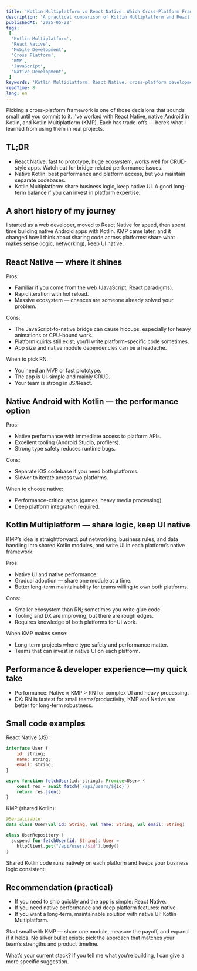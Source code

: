 ```yaml
---
title: 'Kotlin Multiplatform vs React Native: Which Cross-Platform Framework Should You Choose?'
description: 'A practical comparison of Kotlin Multiplatform and React Native based on real experience. I cover performance, developer experience, and when each option makes sense in 2025.'
publishedAt: '2025-05-22'
tags:
 [
  'Kotlin Multiplatform',
  'React Native',
  'Mobile Development',
  'Cross Platform',
  'KMP',
  'JavaScript',
  'Native Development',
 ]
keywords: 'Kotlin Multiplatform, React Native, cross-platform development, mobile development, KMP vs RN, mobile frameworks 2025, native performance, JavaScript bridge, mobile app development'
readTime: 8
lang: en
---
```


Picking a cross-platform framework is one of those decisions that sounds small until you commit to it. I've worked with React Native, native Android in Kotlin, and Kotlin Multiplatform (KMP). Each has trade-offs — here’s what I learned from using them in real projects.

## TL;DR

- React Native: fast to prototype, huge ecosystem, works well for CRUD-style apps. Watch out for bridge-related performance issues.
- Native Kotlin: best performance and platform access, but you maintain separate codebases.
- Kotlin Multiplatform: share business logic, keep native UI. A good long-term balance if you can invest in platform expertise.

## A short history of my journey

I started as a web developer, moved to React Native for speed, then spent time building native Android apps with Kotlin. KMP came later, and it changed how I think about sharing code across platforms: share what makes sense (logic, networking), keep UI native.

## React Native — where it shines

Pros:

- Familiar if you come from the web (JavaScript, React paradigms).
- Rapid iteration with hot reload.
- Massive ecosystem — chances are someone already solved your problem.

Cons:

- The JavaScript-to-native bridge can cause hiccups, especially for heavy animations or CPU-bound work.
- Platform quirks still exist; you’ll write platform-specific code sometimes.
- App size and native module dependencies can be a headache.

When to pick RN:

- You need an MVP or fast prototype.
- The app is UI-simple and mainly CRUD.
- Your team is strong in JS/React.

## Native Android with Kotlin — the performance option

Pros:

- Native performance with immediate access to platform APIs.
- Excellent tooling (Android Studio, profilers).
- Strong type safety reduces runtime bugs.

Cons:

- Separate iOS codebase if you need both platforms.
- Slower to iterate across two platforms.

When to choose native:

- Performance-critical apps (games, heavy media processing).
- Deep platform integration required.

## Kotlin Multiplatform — share logic, keep UI native

KMP’s idea is straightforward: put networking, business rules, and data handling into shared Kotlin modules, and write UI in each platform’s native framework.

Pros:

- Native UI and native performance.
- Gradual adoption — share one module at a time.
- Better long-term maintainability for teams willing to own both platforms.

Cons:

- Smaller ecosystem than RN; sometimes you write glue code.
- Tooling and DX are improving, but there are rough edges.
- Requires knowledge of both platforms for UI work.

When KMP makes sense:

- Long-term projects where type safety and performance matter.
- Teams that can invest in native UI on each platform.

## Performance & developer experience—my quick take

- Performance: Native ≈ KMP > RN for complex UI and heavy processing.
- DX: RN is fastest for small teams/productivity; KMP and Native are better for long-term robustness.

## Small code examples

React Native (JS):

```javascript
interface User {
	id: string;
	name: string;
	email: string;
}

async function fetchUser(id: string): Promise<User> {
	const res = await fetch(`/api/users/${id}`)
	return res.json()
}
```

KMP (shared Kotlin):

```kotlin
@Serializable
data class User(val id: String, val name: String, val email: String)

class UserRepository {
  suspend fun fetchUser(id: String): User =
    httpClient.get("/api/users/$id").body()
}
```

Shared Kotlin code runs natively on each platform and keeps your business logic consistent.

## Recommendation (practical)

- If you need to ship quickly and the app is simple: React Native.
- If you need native performance and deep platform features: native.
- If you want a long-term, maintainable solution with native UI: Kotlin Multiplatform.

Start small with KMP — share one module, measure the payoff, and expand if it helps. No silver bullet exists; pick the approach that matches your team’s strengths and product timeline.

What’s your current stack? If you tell me what you’re building, I can give a more specific suggestion.
